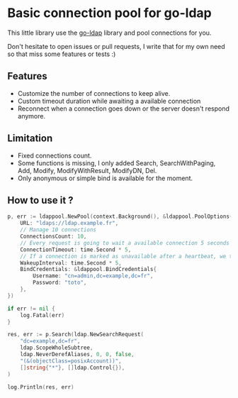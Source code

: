 # Basic connection pool for go-ldap

This little library use the [go-ldap](https://github.com/go-ldap/ldap) library and pool connections for you.

Don't hesitate to open issues or pull requests, I write that for my own need so that miss some features or tests :) 


## Features

- Customize the number of connections to keep alive.
- Custom timeout duration while awaiting a available connection
- Reconnect when a connection goes down or the server doesn't respond anymore.

## Limitation

- Fixed connections count.
- Some functions is missing, I only added Search, SearchWithPaging, Add, Modify, ModifyWithResult, ModifyDN, Del.
- Only anonymous or simple bind is available for the moment.


## How to use it ?

```go
p, err := ldappool.NewPool(context.Background(), &ldappool.PoolOptions{
    URL: "ldaps://ldap.example.fr",
    // Manage 10 connections
    ConnectionsCount: 10,
    // Every request is going to wait a available connection 5 seconds and return an error if there is no connections available
    ConnectionTimeout: time.Second * 5,
    // If a connection is marked as unavailable after a heartbeat, we try to connect every 5 seconds
    WakeupInterval: time.Second * 5,
    BindCredentials: &ldappool.BindCredentials{
        Username: "cn=admin,dc=example,dc=fr",
        Password: "toto",
    },
})

if err != nil {
    log.Fatal(err)
}

res, err := p.Search(ldap.NewSearchRequest(
    "dc=example,dc=fr",
    ldap.ScopeWholeSubtree,
    ldap.NeverDerefAliases, 0, 0, false,
    "(&(objectClass=posixAccount))",
    []string{"*"}, []ldap.Control{}),
)

log.Println(res, err)
```